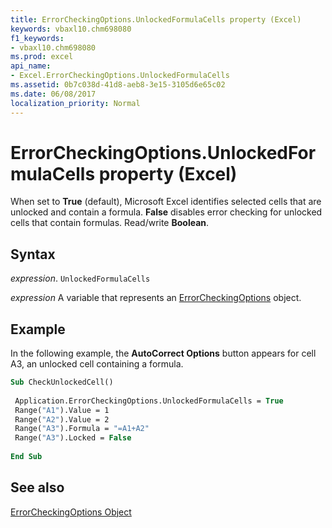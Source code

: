 ```yaml
---
title: ErrorCheckingOptions.UnlockedFormulaCells property (Excel)
keywords: vbaxl10.chm698080
f1_keywords:
- vbaxl10.chm698080
ms.prod: excel
api_name:
- Excel.ErrorCheckingOptions.UnlockedFormulaCells
ms.assetid: 0b7c038d-41d8-aeb8-3e15-3105d6e65c02
ms.date: 06/08/2017
localization_priority: Normal
---
```



# ErrorCheckingOptions.UnlockedFormulaCells property (Excel)

When set to  **True** (default), Microsoft Excel identifies selected cells that are unlocked and contain a formula. **False** disables error checking for unlocked cells that contain formulas. Read/write **Boolean**.


## Syntax

_expression_. `UnlockedFormulaCells`

_expression_ A variable that represents an [ErrorCheckingOptions](Excel.ErrorCheckingOptions.md) object.


## Example

In the following example, the  **AutoCorrect Options** button appears for cell A3, an unlocked cell containing a formula.


```vb
Sub CheckUnlockedCell() 
 
 Application.ErrorCheckingOptions.UnlockedFormulaCells = True 
 Range("A1").Value = 1 
 Range("A2").Value = 2 
 Range("A3").Formula = "=A1+A2" 
 Range("A3").Locked = False 
 
End Sub
```


## See also


[ErrorCheckingOptions Object](Excel.ErrorCheckingOptions.md)


